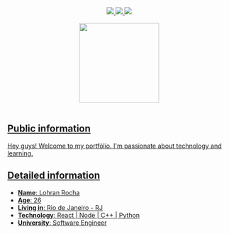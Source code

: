 <div align="center">
    <a target='_blank' href="https://twitter.com/lohranrocha">
        <img src="https://img.shields.io/badge/Twitter-1DA1F2?style=for-the-badge&logo=twitter&logoColor=white">
    </a>
    <a target='_blank' href="https://instagram.com/lohranrocha">
        <img src="https://img.shields.io/badge/Instagram-E4405F?style=for-the-badge&logo=instagram&logoColor=white">
    </a>
    <a target='_blank' href="https://www.linkedin.com/in/lohran-rocha-506a0a18b/">
        <img src="https://img.shields.io/badge/LinkedIn-0077B5?style=for-the-badge&logo=linkedin&logoColor=white">
    </a>
</div>
</br>
<div align="center">
  <a href="https://github.com/lohranrocha">
 <img height="180em" src="https://github-readme-stats.vercel.app/api/top-langs/?username=lohranrocha&layout=compact&langs_count=7&theme=dracula"/>
</div>
    </br>

## Public information

Hey guys! Welcome to my portfólio.
I'm passionate about technology and learning.

## Detailed information

* **Name**: Lohran Rocha
* **Age**: 26
* **Living in**: Rio de Janeiro - RJ
* **Technology**: React | Node | C++ | Python   
* **University**: Software Engineer 

